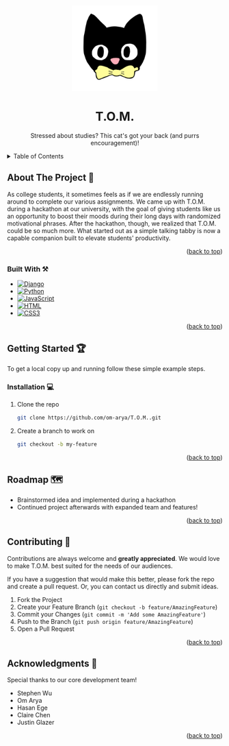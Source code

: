 <a name="readme-top"></a>

<!-- PROJECT LOGO -->
<p align="center">
  <img src="static/assets/TOM.png" alt="TOM" width="200">
</p>
<div align="center">
  <a href="https://github.com/om-arya/T.O.M."></a>

<h1 align="center" font-size=36px>T.O.M.</h1>

  <p align="center">
    Stressed about studies? This cat's got your back (and purrs encouragement)!
    <br />
  </p>
</div>

<!-- TABLE OF CONTENTS -->
<details>
  <summary>Table of Contents</summary>
  <ol>
    <li>
      <a href="#about-the-project">About The Project</a>
      <ul>
        <li><a href="#built-with">Built With</a></li>
      </ul>
    </li>
    <li>
      <a href="#getting-started">Getting Started</a>
      <ul>
        <li><a href="#installation">Installation</a></li>
      </ul>
    </li>
    <li><a href="#roadmap">Roadmap</a></li>
    <li><a href="#contributing">Contributing</a></li>
    <li><a href="#acknowledgments">Acknowledgments</a></li>
  </ol>
</details>

<!-- ABOUT THE PROJECT -->
<a id="about-the-project"></a>
## About The Project 📘
As college students, it sometimes feels as if we are endlessly running around to complete our various assignments. We came up with T.O.M. during a hackathon at our university, with the goal of giving students like us an opportunity to boost their moods during their long days with randomized motivational phrases. After the hackathon, though, we realized that T.O.M. could be so much more. What started out as a simple talking tabby is now a capable companion built to elevate students' productivity.


<p align="right">(<a href="#readme-top">back to top</a>)</p>

<a id="built-with"></a>
### Built With ⚒️
* [![Django][Django.com]][Django-url]
* [![Python][Python.com]][Python-url]
* [![JavaScript][JS.js]][JS-url]
* [![HTML][HTML.com]][HTML-url]
* [![CSS3][CSS.com]][CSS-url]

<p align="right">(<a href="#readme-top">back to top</a>)</p>

<!-- GETTING STARTED -->
<a id="getting-started"></a>
## Getting Started 🏆
To get a local copy up and running follow these simple example steps.

<a id="installation"></a>
### Installation 💻
1. Clone the repo
   ```sh
   git clone https://github.com/om-arya/T.O.M..git
   ```
2. Create a branch to work on
   ```sh
   git checkout -b my-feature
   ```

<p align="right">(<a href="#readme-top">back to top</a>)</p>

<!-- ROADMAP -->
<a id="roadmap"></a>
## Roadmap 🗺️
- Brainstormed idea and implemented during a hackathon
- Continued project afterwards with expanded team and features!

<p align="right">(<a href="#readme-top">back to top</a>)</p>

<!-- CONTRIBUTING -->
<a id="contributing"></a>
## Contributing 🤚
Contributions are always welcome and **greatly appreciated**. We would love to make T.O.M. best suited for the needs of our audiences. 

If you have a suggestion that would make this better, please fork the repo and create a pull request. Or, you can contact us directly and submit ideas.

1. Fork the Project
2. Create your Feature Branch (`git checkout -b feature/AmazingFeature`)
3. Commit your Changes (`git commit -m 'Add some AmazingFeature'`)
4. Push to the Branch (`git push origin feature/AmazingFeature`)
5. Open a Pull Request

<p align="right">(<a href="#readme-top">back to top</a>)</p>

<!-- ACKNOWLEDGMENTS -->
<a id="acknowledgments"></a>
## Acknowledgments 💙
Special thanks to our core development team!
- Stephen Wu
- Om Arya
- Hasan Ege
- Claire Chen
- Justin Glazer

<p align="right">(<a href="#readme-top">back to top</a>)</p>

<!-- MARKDOWN LINKS & IMAGES -->
[JS.js]: https://img.shields.io/badge/javascript-%23323330.svg?style=for-the-badge&logo=javascript&logoColor=%23F7DF1E
[JS-url]: https://JavaScript.com/
[HTML.com]: https://img.shields.io/badge/html5-%23E34F26.svg?style=for-the-badge&logo=html5&logoColor=white
[HTML-url]: https://html.com/
[CSS.com]: https://img.shields.io/badge/css3-%231572B6.svg?style=for-the-badge&logo=css3&logoColor=white 
[CSS-url]: https://www.w3.org/Style/CSS/Overview.en.html#
[Python.com]: https://img.shields.io/badge/Python-3776AB?style=for-the-badge&logo=python&logoColor=white
[Python-url]: https://www.python.org/
[Django.com]: https://img.shields.io/badge/Django-092E20?style=for-the-badge&logo=django&logoColor=white
[Django-url]: https://www.djangoproject.com/
